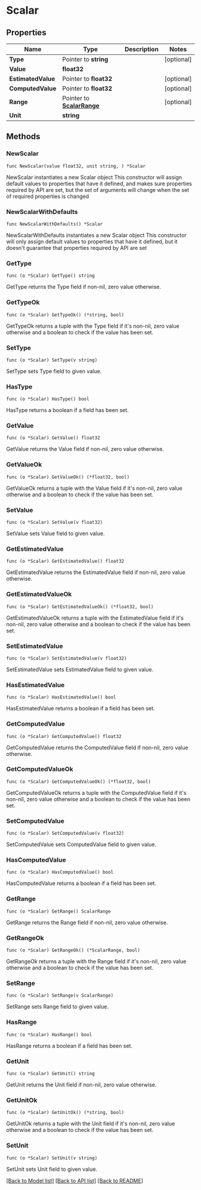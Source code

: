 # Scalar

## Properties

Name | Type | Description | Notes
------------ | ------------- | ------------- | -------------
**Type** | Pointer to **string** |  | [optional] 
**Value** | **float32** |  | 
**EstimatedValue** | Pointer to **float32** |  | [optional] 
**ComputedValue** | Pointer to **float32** |  | [optional] 
**Range** | Pointer to [**ScalarRange**](ScalarRange.md) |  | [optional] 
**Unit** | **string** |  | 

## Methods

### NewScalar

`func NewScalar(value float32, unit string, ) *Scalar`

NewScalar instantiates a new Scalar object
This constructor will assign default values to properties that have it defined,
and makes sure properties required by API are set, but the set of arguments
will change when the set of required properties is changed

### NewScalarWithDefaults

`func NewScalarWithDefaults() *Scalar`

NewScalarWithDefaults instantiates a new Scalar object
This constructor will only assign default values to properties that have it defined,
but it doesn't guarantee that properties required by API are set

### GetType

`func (o *Scalar) GetType() string`

GetType returns the Type field if non-nil, zero value otherwise.

### GetTypeOk

`func (o *Scalar) GetTypeOk() (*string, bool)`

GetTypeOk returns a tuple with the Type field if it's non-nil, zero value otherwise
and a boolean to check if the value has been set.

### SetType

`func (o *Scalar) SetType(v string)`

SetType sets Type field to given value.

### HasType

`func (o *Scalar) HasType() bool`

HasType returns a boolean if a field has been set.

### GetValue

`func (o *Scalar) GetValue() float32`

GetValue returns the Value field if non-nil, zero value otherwise.

### GetValueOk

`func (o *Scalar) GetValueOk() (*float32, bool)`

GetValueOk returns a tuple with the Value field if it's non-nil, zero value otherwise
and a boolean to check if the value has been set.

### SetValue

`func (o *Scalar) SetValue(v float32)`

SetValue sets Value field to given value.


### GetEstimatedValue

`func (o *Scalar) GetEstimatedValue() float32`

GetEstimatedValue returns the EstimatedValue field if non-nil, zero value otherwise.

### GetEstimatedValueOk

`func (o *Scalar) GetEstimatedValueOk() (*float32, bool)`

GetEstimatedValueOk returns a tuple with the EstimatedValue field if it's non-nil, zero value otherwise
and a boolean to check if the value has been set.

### SetEstimatedValue

`func (o *Scalar) SetEstimatedValue(v float32)`

SetEstimatedValue sets EstimatedValue field to given value.

### HasEstimatedValue

`func (o *Scalar) HasEstimatedValue() bool`

HasEstimatedValue returns a boolean if a field has been set.

### GetComputedValue

`func (o *Scalar) GetComputedValue() float32`

GetComputedValue returns the ComputedValue field if non-nil, zero value otherwise.

### GetComputedValueOk

`func (o *Scalar) GetComputedValueOk() (*float32, bool)`

GetComputedValueOk returns a tuple with the ComputedValue field if it's non-nil, zero value otherwise
and a boolean to check if the value has been set.

### SetComputedValue

`func (o *Scalar) SetComputedValue(v float32)`

SetComputedValue sets ComputedValue field to given value.

### HasComputedValue

`func (o *Scalar) HasComputedValue() bool`

HasComputedValue returns a boolean if a field has been set.

### GetRange

`func (o *Scalar) GetRange() ScalarRange`

GetRange returns the Range field if non-nil, zero value otherwise.

### GetRangeOk

`func (o *Scalar) GetRangeOk() (*ScalarRange, bool)`

GetRangeOk returns a tuple with the Range field if it's non-nil, zero value otherwise
and a boolean to check if the value has been set.

### SetRange

`func (o *Scalar) SetRange(v ScalarRange)`

SetRange sets Range field to given value.

### HasRange

`func (o *Scalar) HasRange() bool`

HasRange returns a boolean if a field has been set.

### GetUnit

`func (o *Scalar) GetUnit() string`

GetUnit returns the Unit field if non-nil, zero value otherwise.

### GetUnitOk

`func (o *Scalar) GetUnitOk() (*string, bool)`

GetUnitOk returns a tuple with the Unit field if it's non-nil, zero value otherwise
and a boolean to check if the value has been set.

### SetUnit

`func (o *Scalar) SetUnit(v string)`

SetUnit sets Unit field to given value.



[[Back to Model list]](../README.md#documentation-for-models) [[Back to API list]](../README.md#documentation-for-api-endpoints) [[Back to README]](../README.md)


